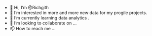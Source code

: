 - 👋 Hi, I’m @Richgith
- 👀 I’m interested in more and more new data for my progile projects.
- 🌱 I’m currently learning data analytics .
- 💞️ I’m looking to collaborate on ...
- 📫 How to reach me ...

<!---
Richgith/Richgith is a ✨ special ✨ repository because its `README.md` (this file) appears on your GitHub profile.
You can click the Preview link to take a look at your changes.
--->
